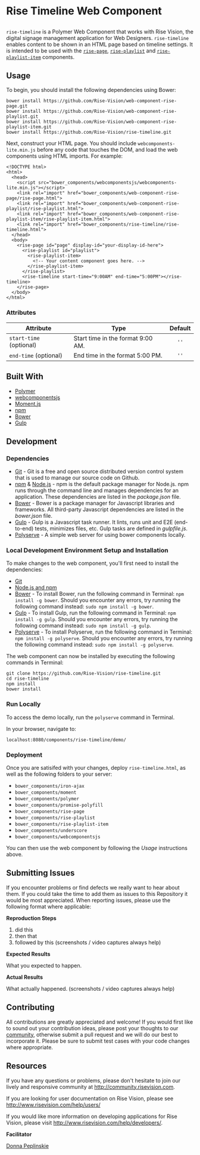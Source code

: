 # Rise Timeline Web Component

##
`rise-timeline` is a Polymer Web Component that works with Rise Vision, the digital signage management application for Web Designers. `rise-timeline` enables content to be shown in an HTML page based on timeline settings. It is intended to be used with the [`rise-page`](https://github.com/Rise-Vision/web-component-rise-page), [`rise-playlist`](https://github.com/Rise-Vision/web-component-rise-playlist) and [`rise-playlist-item`](https://github.com/Rise-Vision/web-component-rise-playlist-item) components.

## Usage
To begin, you should install the following dependencies using Bower:

```
bower install https://github.com/Rise-Vision/web-component-rise-page.git
bower install https://github.com/Rise-Vision/web-component-rise-playlist.git
bower install https://github.com/Rise-Vision/web-component-rise-playlist-item.git
bower install https://github.com/Rise-Vision/rise-timeline.git
```

Next, construct your HTML page. You should include `webcomponents-lite.min.js` before any code that touches the DOM, and load the web components using HTML imports. For example:
```
<!DOCTYPE html>
<html>
  <head>
    <script src="bower_components/webcomponentsjs/webcomponents-lite.min.js"></script>
    <link rel="import" href="bower_components/web-component-rise-page/rise-page.html">
    <link rel="import" href="bower_components/web-component-rise-playlist/rise-playlist.html">
    <link rel="import" href="bower_components/web-component-rise-playlist-item/rise-playlist-item.html">
    <link rel="import" href="bower_components/rise-timeline/rise-timeline.html">
  </head>
  <body>
    <rise-page id="page" display-id="your-display-id-here">
      <rise-playlist id="playlist">
        <rise-playlist-item>
          <!-- Your content component goes here. -->
        </rise-playlist-item>
      </rise-playlist>
      <rise-timeline start-time="9:00AM" end-time="5:00PM"></rise-timeline>
    </rise-page>
  </body>
</html>
```

### Attributes
| Attribute               | Type                              | Default |
| ----------------------- | --------------------------------- | :-----: |
| `start-time` (optional) | Start time in the format 9:00 AM. | `''`    |
| `end-time` (optional)   | End time in the format 5:00 PM.   | `''`    |

## Built With
- [Polymer](https://www.polymer-project.org/)
- [webcomponentsjs](https://github.com/webcomponents/webcomponentsjs)
- [Moment.js](http://momentjs.com/)
- [npm](https://www.npmjs.org)
- [Bower](http://bower.io/)
- [Gulp](http://gulpjs.com/)

## Development

### Dependencies
* [Git](http://git-scm.com/) - Git is a free and open source distributed version control system that is used to manage our source code on Github.
* [npm](https://www.npmjs.org/) & [Node.js](http://nodejs.org/) - npm is the default package manager for Node.js. npm runs through the command line and manages dependencies for an application. These dependencies are listed in the _package.json_ file.
* [Bower](http://bower.io/) - Bower is a package manager for Javascript libraries and frameworks. All third-party Javascript dependencies are listed in the _bower.json_ file.
* [Gulp](http://gulpjs.com/) - Gulp is a Javascript task runner. It lints, runs unit and E2E (end-to-end) tests, minimizes files, etc. Gulp tasks are defined in _gulpfile.js_.
* [Polyserve](https://www.npmjs.com/package/polyserve) - A simple web server for using bower components locally.

### Local Development Environment Setup and Installation
To make changes to the web component, you'll first need to install the dependencies:

- [Git](http://git-scm.com/book/en/v2/Getting-Started-Installing-Git)
- [Node.js and npm](http://blog.nodeknockout.com/post/65463770933/how-to-install-node-js-and-npm)
- [Bower](http://bower.io/#install-bower) - To install Bower, run the following command in Terminal: `npm install -g bower`. Should you encounter any errors, try running the following command instead: `sudo npm install -g bower`.
- [Gulp](https://github.com/gulpjs/gulp/blob/master/docs/getting-started.md) - To install Gulp, run the following command in Terminal: `npm install -g gulp`. Should you encounter any errors, try running the following command instead: `sudo npm install -g gulp`.
- [Polyserve](https://www.npmjs.com/package/polyserve) - To install Polyserve, run the following command in Terminal: `npm install -g polyserve`. Should you encounter any errors, try running the following command instead: `sudo npm install -g polyserve`.

The web component can now be installed by executing the following commands in Terminal:
```
git clone https://github.com/Rise-Vision/rise-timeline.git
cd rise-timeline
npm install
bower install
```

### Run Locally
To access the demo locally, run the `polyserve` command in Terminal.

In your browser, navigate to:
```
localhost:8080/components/rise-timeline/demo/
```

### Deployment
Once you are satisifed with your changes, deploy `rise-timeline.html`, as well as the following folders to your server:
* `bower_components/iron-ajax`
* `bower_components/moment`
* `bower_components/polymer`
* `bower_components/promise-polyfill`
* `bower_components/rise-page`
* `bower_components/rise-playlist`
* `bower_components/rise-playlist-item`
* `bower_components/underscore`
* `bower_components/webcomponentsjs`

You can then use the web component by following the *Usage* instructions above.

## Submitting Issues
If you encounter problems or find defects we really want to hear about them. If you could take the time to add them as issues to this Repository it would be most appreciated. When reporting issues, please use the following format where applicable:

**Reproduction Steps**

1. did this
2. then that
3. followed by this (screenshots / video captures always help)

**Expected Results**

What you expected to happen.

**Actual Results**

What actually happened. (screenshots / video captures always help)

## Contributing
All contributions are greatly appreciated and welcome! If you would first like to sound out your contribution ideas, please post your thoughts to our [community](http://community.risevision.com), otherwise submit a pull request and we will do our best to incorporate it. Please be sure to submit test cases with your code changes where appropriate.

## Resources
If you have any questions or problems, please don't hesitate to join our lively and responsive community at http://community.risevision.com.

If you are looking for user documentation on Rise Vision, please see http://www.risevision.com/help/users/

If you would like more information on developing applications for Rise Vision, please visit http://www.risevision.com/help/developers/.

**Facilitator**

[Donna Peplinskie](https://github.com/donnapep "Donna Peplinskie")
